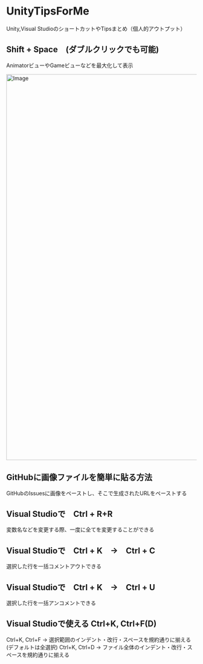 # UnityTipsForMe

Unity,Visual StudioのショートカットやTipsまとめ（個人的アウトプット）

## Shift + Space　(ダブルクリックでも可能)

AnimatorビューやGameビューなどを最大化して表示

<img width="1920" height="1020" alt="Image" src="https://github.com/user-attachments/assets/6c4aae30-5c97-43c7-a26b-22c4426d7753" />

## GitHubに画像ファイルを簡単に貼る方法

GitHubのIssuesに画像をペーストし、そこで生成されたURLをペーストする

## Visual Studioで　Ctrl + R+R

変数名などを変更する際、一度に全てを変更することができる

## Visual Studioで　Ctrl + K　→　Ctrl + C

選択した行を一括コメントアウトできる

## Visual Studioで　Ctrl + K　→　Ctrl + U

選択した行を一括アンコメントできる

## Visual Studioで使える Ctrl+K, Ctrl+F(D)

Ctrl+K, Ctrl+F → 選択範囲のインデント・改行・スペースを規約通りに揃える (デフォルトは全選択)
Ctrl+K, Ctrl+D → ファイル全体のインデント・改行・スペースを規約通りに揃える
